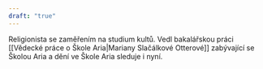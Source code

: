 ```yaml
---
draft: "true"
---
```

Religionista se zaměřením na studium kultů. Vedl bakalářskou práci [[Vědecké práce o Škole Aria|Mariany Slačálkové Otterové]] zabývající se Školou Aria a dění ve Škole Aria sleduje i nyní. 
